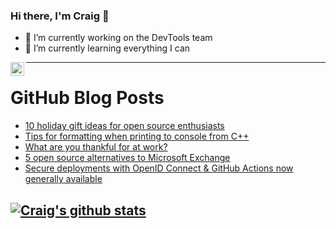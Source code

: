 ### Hi there, I'm Craig 👋

<!--
**CraigTeelFugro/CraigTeelFugro** is a ✨ _special_ ✨ repository because its `README.md` (this file) appears on your GitHub profile.

Here are some ideas to get you started:
-->

- 🔭 I’m currently working on the DevTools team
- 🌱 I’m currently learning everything I can

[<img align="left" alt="Craig Teel | LinkedIn" width="22px" src="https://cdn.jsdelivr.net/npm/simple-icons@v3/icons/linkedin.svg" />][linkedin]

---

# GitHub Blog Posts

<!-- BLOG-POST-LIST:START -->
- [10 holiday gift ideas for open source enthusiasts](https://opensource.com/article/21/11/open-source-holiday-gifts)
- [Tips for formatting when printing to console from C++](https://opensource.com/article/21/11/c-stdcout-cheat-sheet)
- [What are you thankful for at work?](https://opensource.com/article/21/11/what-are-you-thankful-work)
- [5 open source alternatives to Microsoft Exchange](https://opensource.com/article/21/11/open-source-alternatives-microsoft-exchange)
- [Secure deployments with OpenID Connect &amp; GitHub Actions now generally available](https://github.blog/2021-11-23-secure-deployments-openid-connect-github-actions-generally-available/)
<!-- BLOG-POST-LIST:END -->

## [![Craig's github stats](https://github-readme-stats.vercel.app/api?username=craigteelfugro)](https://github.com/anuraghazra/github-readme-stats)


[linkedin]: https://linkedin.com/in/craig-teel-b8786771
